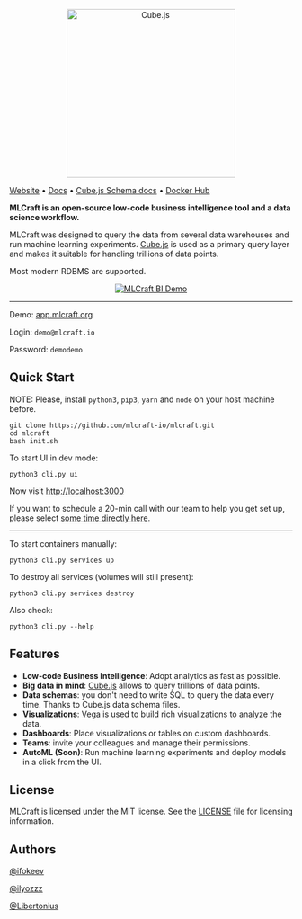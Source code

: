 <p align="center"><a href="https://mlcraft.io"><img src="https://i.imgur.com/lVUNQtT.png" alt="Cube.js" width="300px"></a></p>

[Website](https://mlcraft.io) • [Docs](./docs/SUMMARY.md) • [Cube.js Schema docs](https://cube.dev/docs/getting-started-cubejs-schema) • [Docker Hub](https://hub.docker.com/u/mlcraft)

__MLCraft is an open-source low-code business intelligence tool and a data science workflow.__ 

MLCraft was designed to query the data from several data warehouses and run machine learning experiments. [Cube.js](https://github.com/cube-js/cube.js/) is used as a primary query layer and makes it suitable for handling
trillions of data points.

Most modern RDBMS are supported.

<div align="center">
  <a href="https://youtu.be/-ivNme3sfGs"><img src="https://i.imgur.com/RW7wKI9.png" alt="MLCraft BI Demo"></a>
</div>

------

Demo: [app.mlcraft.org](https://app.mlcraft.org)

Login: `demo@mlcraft.io`

Password: `demodemo`

## Quick Start 

NOTE: Please, install `python3`, `pip3`, `yarn` and `node` on your host machine before.

```
git clone https://github.com/mlcraft-io/mlcraft.git
cd mlcraft
bash init.sh
```

To start UI in dev mode:

```
python3 cli.py ui
```

Now visit [http://localhost:3000](http://localhost:3000)

If you want to schedule a 20-min call with our team to help you get set up, please select [some time directly here](https://calendly.com/mlcraft-io/video-meeting).

---

To start containers manually:

```
python3 cli.py services up
```

To destroy all services (volumes will still present):

```
python3 cli.py services destroy
```

Also check:

```
python3 cli.py --help
```

## Features

* **Low-code Business Intelligence**: Adopt analytics as fast as possible.
* **Big data in mind**: [Cube.js](https://github.com/cube-js/cube.js/) allows to query trillions of data points.
* **Data schemas**: you don't need to write SQL to query the data every time. Thanks to Cube.js data schema files.
* **Visualizations**: [Vega](https://vega.github.io/vega-lite/) is used to build rich visualizations to analyze the data.
* **Dashboards**: Place visualizations or tables on custom dashboards.
* **Teams**: invite your colleagues and manage their permissions.
* **AutoML (Soon)**: Run machine learning experiments and deploy models in a click from the UI.

## License

MLCraft is licensed under the MIT license. See the [LICENSE](https://github.com/mlcraft-io/mlcraft/blob/main/LICENSE) file for licensing information.

## Authors

[@ifokeev](https://github.com/ifokeev)

[@ilyozzz](https://github.com/ilyozzz)

[@Libertonius](https://github.com/Libertonius)
